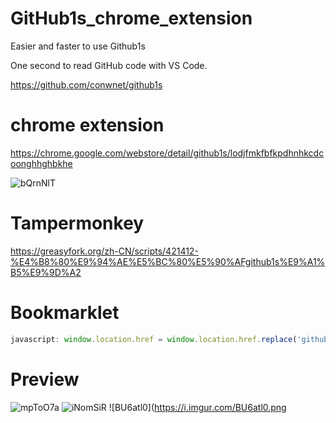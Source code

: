 # GitHub1s_chrome_extension
Easier and faster to use Github1s

One second to read GitHub code with VS Code. 

https://github.com/conwnet/github1s 

# chrome extension
https://chrome.google.com/webstore/detail/github1s/lodjfmkfbfkpdhnhkcdcoonghhghbkhe

![bQrnNlT](https://i.imgur.com/bQrnNlT.gif)

# Tampermonkey
https://greasyfork.org/zh-CN/scripts/421412-%E4%B8%80%E9%94%AE%E5%BC%80%E5%90%AFgithub1s%E9%A1%B5%E9%9D%A2

# Bookmarklet 
```javascript
javascript: window.location.href = window.location.href.replace('github.com', 'github1s.com')
```


# Preview
![mpToO7a](https://i.imgur.com/mpToO7a.png)
![iNomSiR](https://i.imgur.com/iNomSiR.png)
![BU6atl0](https://i.imgur.com/BU6atl0.png
